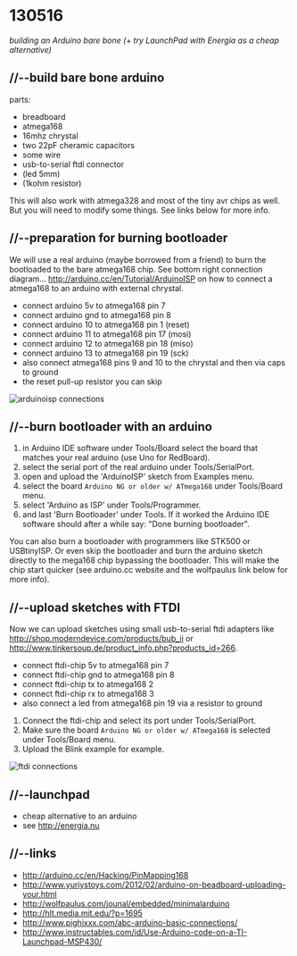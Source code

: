 130516
======

_building an Arduino bare bone (+ try LaunchPad with Energia as a cheap alternative)_

//--build bare bone arduino
---------------------------

parts:

* breadboard
* atmega168
* 16mhz chrystal
* two 22pF cheramic capacitors
* some wire
* usb-to-serial ftdi connector
* (led 5mm)
* (1kohm resistor)

This will also work with atmega328 and most of the tiny avr chips as well. But you will need to modify some things. See links below for more info.

//--preparation for burning bootloader
--------------------------------------
We will use a real arduino (maybe borrowed from a friend) to burn the bootloaded to the bare atmega168 chip. See bottom right connection diagram... <http://arduino.cc/en/Tutorial/ArduinoISP> on how to connect a atmega168 to an arduino with external chrystal.

* connect arduino 5v to atmega168 pin 7
* connect arduino gnd to atmega168 pin 8
* connect arduino 10 to atmega168 pin 1 (reset)
* connect arduino 11 to atmega168 pin 17 (mosi)
* connect arduino 12 to atmega168 pin 18 (miso)
* connect arduino 13 to atmega168 pin 19 (sck)
* also connect atmega168 pins 9 and 10 to the chrystal and then via caps to ground
* the reset pull-up resistor you can skip

![arduinoisp connections](https://github.com/redFrik/udk09-Bits_and_Pieces/blob/master/IMG_20130516_042113.jpg)

//--burn bootloader with an arduino
-----------------------------------
1. in Arduino IDE software under Tools/Board select the board that matches your real arduino (use Uno for RedBoard).
2. select the serial port of the real arduino under Tools/SerialPort.
3. open and upload the 'ArduinoISP' sketch from Examples menu.
4. select the board `Arduino NG or older w/ ATmega168` under Tools/Board menu.
5. select 'Arduino as ISP' under Tools/Programmer.
6. and last 'Burn Bootloader' under Tools. If it worked the Arduino IDE software should after a while say: "Done burning bootloader".

You can also burn a bootloader with programmers like STK500 or USBtinyISP. Or even skip the bootloader and burn the arduino sketch directly to the mega168 chip bypassing the bootloader. This will make the chip start quicker (see arduino.cc website and the wolfpaulus link below for more info).

//--upload sketches with FTDI
-----------------------------
Now we can upload sketches using small usb-to-serial ftdi adapters like <http://shop.moderndevice.com/products/bub_ii> or <http://www.tinkersoup.de/product_info.php?products_id=266>.

* connect ftdi-chip 5v to atmega168 pin 7
* connect ftdi-chip gnd to atmega168 pin 8
* connect ftdi-chip tx to atmega168 2
* connect ftdi-chip rx to atmega168 3
* also connect a led from atmega168 pin 19 via a resistor to ground

1. Connect the ftdi-chip and select its port under Tools/SerialPort.
2. Make sure the board `Arduino NG or older w/ ATmega168` is selected under Tools/Board menu.
3. Upload the Blink example for example.

![ftdi connections](https://github.com/redFrik/udk09-Bits_and_Pieces/blob/master/IMG_20130516_042404.jpg)

//--launchpad
-------------
* cheap alternative to an arduino
* see <http://energia.nu>

//--links
---------
* <http://arduino.cc/en/Hacking/PinMapping168>
* <http://www.yuriystoys.com/2012/02/arduino-on-beadboard-uploading-your.html>
* <http://wolfpaulus.com/jounal/embedded/minimalarduino>
* <http://hlt.media.mit.edu/?p=1695>
* <http://www.pighixxx.com/abc-arduino-basic-connections/>
* <http://www.instructables.com/id/Use-Arduino-code-on-a-TI-Launchpad-MSP430/>

